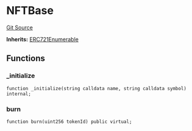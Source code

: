 # NFTBase
[Git Source](https://github.com/Crossbell-Box/Crossbell-Contracts/blob/638047aa8a24788643a179bc4e4bad5b13618581/contracts/base/NFTBase.sol)

**Inherits:**
[ERC721Enumerable](/contracts/base/ERC721Enumerable.sol/contract.ERC721Enumerable.md)


## Functions
### _initialize


```solidity
function _initialize(string calldata name, string calldata symbol) internal;
```

### burn


```solidity
function burn(uint256 tokenId) public virtual;
```


